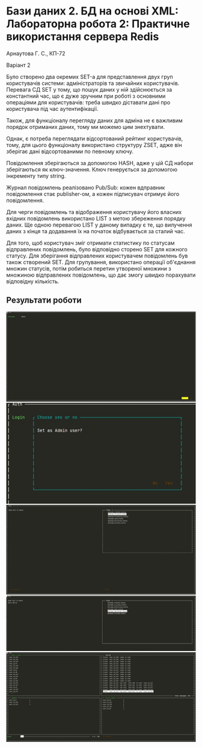 # Бази даних 2. БД на основі XML: Лабораторна робота 2: Практичне використання сервера Redis

Арнаутова Г. С., КП-72

Варіант 2

Було створено два окремих SET-а для представлення двух груп 
користувачів системи: адміністраторів та звичайних користувачів.
Перевага СД SET у тому, що пошук даних у ній здійснюється за константний час, 
що є дуже зручним при роботі з основними операціями для користувачів: треба швидко діставати 
дані про користувача під час аутентифікації. 

Також, для функціоналу перегляду даних для адміна не є важливим порядок 
отриманих даних, тому ми можемо цим знехтувати.

Однак, є потреба переглядати відсортований рейтинг користувачів, тому, для цього функціоналу використано
структуру ZSET, адже він зберігає дані відсортованими по певному ключу.

Повідомлення зберігаються за допомогою HASH, адже у цій СД набори зберігаються як ключ-значення. Ключ генерується за 
допомогою інкременту типу string.


Журнал повідомлень реалізовано Pub/Sub: кожен вдправник повідомлення стає publisher-ом,
а кожен підписувач отримує його повідомлення.

Для черги повідомлень та відображення користувачу його власних вхідних повідомлень використано LIST з метою збереження порядку даних. Ще одною перевагою 
LIST у даному випадку є те, що вилучення даних з кінця та додавання їх на початок відбувається за сталий час.

Для того, щоб користувач зміг отримати статистику по статусам відправлених повідомлень, було відповідно сторено SET для кожного статусу. 
Для зберігання відправлених користувачем повідомлень був також створений SET. 
Для групування, використано операції об'єднання множин статусів, 
потім робиться перетин утвореної множини з множиною відправлених повідомлень, що
 дає змогу швидко порахувати відповідну кількість.

## Результати роботи
![Auth 1](screens/auth.jpg)
![Auth 2](screens/auth2.jpg)
![In Queue Status](screens/in_queue_status.jpg)
![Delivered status](screens/delivered_status.jpg)
![Admin gif](screens/admin.jpg)